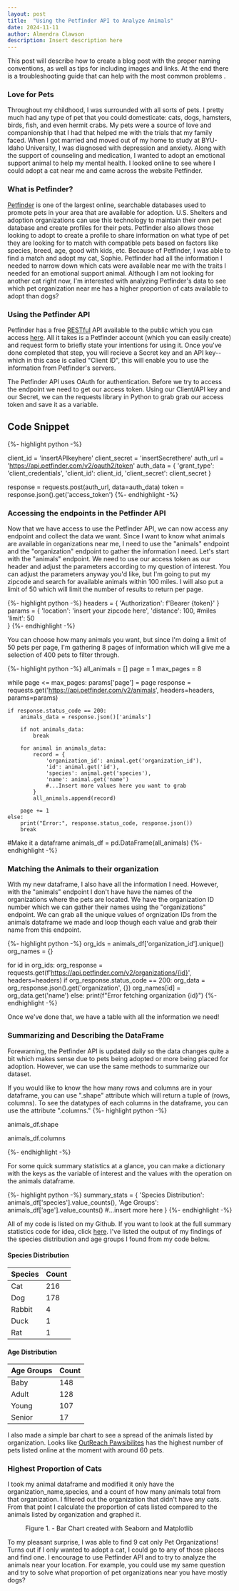 ```yaml
---
layout: post
title:  "Using the Petfinder API to Analyze Animals"
date: 2024-11-11
author: Almendra Clawson
description: Insert description here
---
```


<p class="intro"><span class="dropcap">T</span>his post will describe how to create a blog post with the proper naming conventions, as well as tips for including images and links.  At the end there is a troubleshooting guide that can help with the most common problems .</p>


### Love for Pets

Throughout my childhood, I was surrounded with all sorts of pets. I pretty much had any type of pet that you could domesticate: cats, dogs, hamsters, birds, fish, and even hermit crabs. My pets were a source of love and companionship that I had that helped me with the trials that my family faced. When I got married and moved out of my home to study at BYU-Idaho University, I was diagnosed with depression and anxiety. Along with the support of counseling and medication, I wanted to adopt an emotional support animal to help my mental health. I looked online to see where I could adopt a cat near me and came across the website Petfinder.

### What is Petfinder?

[Petfinder](https://www.petfinder.com/) is one of the largest online, searchable databases used to promote pets in your area that are available for adoption. U.S. Shelters and adoption organizations can use this technology to maintain their own pet database and create profiles for their pets. Petfinder also allows those looking to adopt to create a profile to share information on what type of pet they are looking for to match with compatible pets based on factors like species, breed, age, good with kids, etc. Because of Petfinder, I was able to find a match and adopt my cat, Sophie. Petfinder had all the information I needed to narrow down which cats were available near me with the traits I needed for an emotional support animal. Although I am not looking for another cat right now, I'm interested with analyzing Petfinder's data to see which pet organization near me has a higher proportion of cats available to adopt than dogs?

### Using the Petfinder API

Petfinder has a free [RESTful](https://www.geeksforgeeks.org/rest-api-introduction/) API available to the public which you can access [here](https://www.petfinder.com/developers/). All it takes is a Petfinder account (which you can easily create) and request form to briefly state your intentions for using it. Once you've done completed that step, you will recieve a Secret key and an API key--which in this case is called "Client ID", this will enable you to use the information from Petfinder's servers.

The Petfinder API uses OAuth for authentication. Before we try to access the endpoint we need to get our access token. Using our Client/API key and our Secret, we can the requests library in Python to grab grab our access token and save it as a variable.

## Code Snippet
{%- highlight python -%}

client_id = 'insertAPIkeyhere'
client_secret = 'insertSecrethere'
auth_url = 'https://api.petfinder.com/v2/oauth2/token'
auth_data = {
    'grant_type': 'client_credentials',
    'client_id': client_id,
    'client_secret': client_secret
}

response = requests.post(auth_url, data=auth_data)
token = response.json().get('access_token')
{%- endhighlight -%}

### Accessing the endpoints in the Petfinder API

Now that we have access to use the Petfinder API, we can now access any endpoint and collect the data we want. 
Since I want to know what animals are available in organizations near me, I need to use the "animals" endpoint and the "organization" endpoint to gather the information I need.
Let's start with the "animals" endpoint. We need to use our access token as our header and adjust the parameters according to my question of interest. You can adjust the parameters
anyway you'd like, but I'm going to put my zipcode and search for available animals within 100 miles. I will also put a limit of 50 which will limit the number of results to return per page.

{%- highlight python -%}
headers = {
    'Authorization': f'Bearer {token}'
}
params = {
    'location': 'insert your zipcode here',
    'distance': 100, #miles
    'limit': 50           
}
{%- endhighlight -%}

You can choose how many animals you want, but since I'm doing a limit of 50 pets per page, I'm gathering 8 pages of information which will give me a selection of 400 pets to filter through.

{%- highlight python -%}
all_animals = []
page = 1
max_pages = 8

while page <= max_pages:
    params['page'] = page
    response = requests.get('https://api.petfinder.com/v2/animals', headers=headers, params=params)

    if response.status_code == 200:
        animals_data = response.json()['animals']
        
        if not animals_data:
            break

        for animal in animals_data:
            record = {
                'organization_id': animal.get('organization_id'),
                'id': animal.get('id'),
                'species': animal.get('species'),
                'name': animal.get('name')
                #...Insert more values here you want to grab          
            }
            all_animals.append(record)
        
        page += 1 
    else:
        print("Error:", response.status_code, response.json())
        break

#Make it a dataframe
animals_df = pd.DataFrame(all_animals)
{%- endhighlight -%}


### Matching the Animals to their organization

With my new dataframe, I also have all the information I need. However, with the "animals" endpoint
I don't have have the names of the organizations where the pets are located. We have the organization ID
number which we can gather their names using the "organizations" endpoint. We can grab all the unique values
of orgnization IDs from the animals dataframe we made and loop though each value and grab their name from this
endpoint.

{%- highlight python -%}
org_ids = animals_df['organization_id'].unique()
org_names = {}

for id in org_ids:
    org_response = requests.get(f'https://api.petfinder.com/v2/organizations/{id}', headers=headers)
    if org_response.status_code == 200:
        org_data = org_response.json().get('organization', {})
        org_names[id] = org_data.get('name')
    else:
        print(f"Error fetching organization {id}")
{%- endhighlight -%}

Once we've done that, we have a table with all the information we need!


### Summarizing and Describing the DataFrame

Forewarning, the Petfinder API is updated daily so the data changes quite a bit which makes sense due to pets being adopted or more being placed for adoption. However, we can use the same methods to summarize our dataset.

If you would like to know the how many rows and columns are in your dataframe, you can use ".shape" attribute which will return a tuple of (rows, columns). To see the datatypes of each columns in the dataframe, you can use the attribute ".columns."
{%- highlight python -%}

animals_df.shape

animals_df.columns

{%- endhighlight -%}

For some quick summary statistics at a glance, you can make a dictionary with the keys as the variable of interest and the values with the operation on the animals dataframe.

{%- highlight python -%}
summary_stats = {
    'Species Distribution': animals_df['species'].value_counts(),
    'Age Groups': animals_df['age'].value_counts()
    #...insert more here
}
{%- endhighlight -%}

All of my code is listed on my Github. If you want to look at the full summary statistics code for idea, click [here](https://github.com/clawmendra/petfinder). I've listed the output of my findings of the species distribution and age groups I found from my code below.

#### Species Distribution

| Species     | Count       |
| ----------- | ----------- |
| Cat         | 216         |
| Dog         | 178         |
| Rabbit      | 4           |
| Duck        | 1           |
| Rat         | 1           |

#### Age Distribution

| Age Groups  | Count       |
| ----------- | ----------- |
| Baby        | 148         |
| Adult       | 128         |
| Young       | 107         |
| Senior      | 17          |

I also made a simple bar chart to see a spread of the animals listed by organization. Looks like [OutReach Pawsibilites](https://outreachpawsabilitiesinc.org/) has the highest number of pets listed online at the moment with around 60 pets.

### Highest Proportion of Cats
 
 I took my animal dataframe and modified it only have the organization_name,species, and a count of how many animals total from that organization. I filtered out the organization that didn't have any cats. From that point I calculate the proportion of cats listed compared to the animals listed by organization and graphed it. 

 <figure>
	<img src="{{site.url}}/{{site.baseurl}}/assets/img/catprop.png" alt=""> 
	<figcaption> Figure 1. - Bar Chart created with Seaborn and Matplotlib</figcaption>
</figure>

To my pleasant surprise, I was able to find 9 cat only Pet Organizations! Turns out if I only wanted to adopt a cat, I could go to any of those places and find one. I encourage to use Petfinder API and to try to analyze the animals near your location. For example, you could use my same question and try to solve what proportion of pet organizations near you have mostly dogs? 
